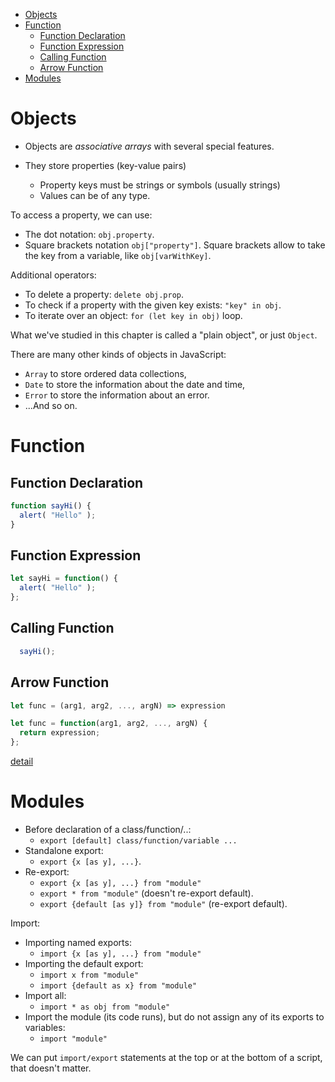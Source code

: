 

- [Objects](#objects)
- [Function](#function)
  - [Function Declaration](#function-declaration)
  - [Function Expression](#function-expression)
  - [Calling Function](#calling-function)
  - [Arrow Function](#arrow-function)
- [Modules](#modules)


# Objects

- Objects are *associative arrays* with several special features.

- They store properties (key-value pairs)
  - Property keys must be strings or symbols (usually strings)
  - Values can be of any type.

To access a property, we can use:
- The dot notation: `obj.property`.
- Square brackets notation `obj["property"]`. Square brackets allow to take the key from a variable, like `obj[varWithKey]`.

Additional operators:
- To delete a property: `delete obj.prop`.
- To check if a property with the given key exists: `"key" in obj`.
- To iterate over an object: `for (let key in obj)` loop.

What we've studied in this chapter is called a "plain object", or just `Object`.

There are many other kinds of objects in JavaScript:

- `Array` to store ordered data collections,
- `Date` to store the information about the date and time,
- `Error` to store the information about an error.
- ...And so on.

# Function

## Function Declaration

```js
function sayHi() {
  alert( "Hello" );
}
```

## Function Expression

```js
let sayHi = function() {
  alert( "Hello" );
};
```

## Calling Function

```js
  sayHi();
```

## Arrow Function

```js
let func = (arg1, arg2, ..., argN) => expression
```

```js
let func = function(arg1, arg2, ..., argN) {
  return expression;
};
```

[detail](./js-intro-02-04-functions.md)

# Modules

- Before declaration of a class/function/..:
  - `export [default] class/function/variable ...`
- Standalone export:
  - `export {x [as y], ...}`.
- Re-export:
  - `export {x [as y], ...} from "module"`
  - `export * from "module"` (doesn't re-export default).
  - `export {default [as y]} from "module"` (re-export default).

Import:

- Importing named exports:
  - `import {x [as y], ...} from "module"`
- Importing the default export:  
  - `import x from "module"`
  - `import {default as x} from "module"`
- Import all:
  - `import * as obj from "module"`
- Import the module (its code runs), but do not assign any of its exports to variables:
  - `import "module"`

We can put `import/export` statements at the top or at the bottom of a script, that doesn't matter.